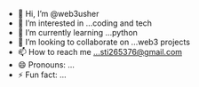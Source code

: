 - 👋 Hi, I’m @web3usher
- 👀 I’m interested in ...coding and tech
- 🌱 I’m currently learning ...python
- 💞️ I’m looking to collaborate on ...web3 projects
- 📫 How to reach me ...sti265376@gmail.com
- 😄 Pronouns: ...
- ⚡ Fun fact: ...

<!---
web3usher/web3usher is a ✨ special ✨ repository because its `README.md` (this file) appears on your GitHub profile.
You can click the Preview link to take a look at your changes.
--->
